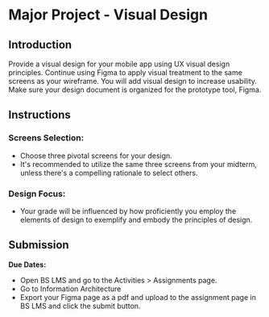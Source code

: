 # Major Project - Visual Design

## Introduction

Provide a visual design for your mobile app using UX visual design principles. Continue using Figma to apply visual treatment to the same screens as your wireframe. You will add visual design to increase usability. Make sure your design document is organized for the prototype tool, Figma.

## Instructions

### Screens Selection:

- Choose three pivotal screens for your design.
- It's recommended to utilize the same three screens from your midterm, unless there's a compelling rationale to select others.

### Design Focus:

- Your grade will be influenced by how proficiently you employ the elements of design to exemplify and embody the principles of design.

## Submission

**Due Dates:**

<Badge text="Both Sections: Sunday November 26th @11:59pm" />

- Open BS LMS and go to the Activities > Assignments page.
- Go to Information Architecture
- Export your Figma page as a pdf and upload to the assignment page in BS LMS and click the submit button.
